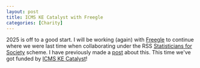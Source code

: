 ```yaml
---
layout: post
title: ICMS KE Catalyst with Freegle
categories: [Charity]
---
```


2025 is off to a good start. I will be working (again) with [Freegle](https://www.ilovefreegle.org/) to continue where we were last time when collaborating under the RSS [Statisticians for Society](https://rss.org.uk/membership/volunteering-and-promoting/statisticians-for-society-initiative/) scheme. I have previously made a [post](/s4s) about this. This time we've got funded by [ICMS KE Catalyst](https://icms.org.uk/news/new-ke-catalysts-humanity-announced)! 
